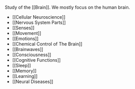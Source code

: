 Study of the [[Brain]].
We mostly focus on the human brain.

- [[Cellular Neuroscience]]
- [[Nervous System Parts]]
- [[Senses]]
- [[Movement]]
- [[Emotions]]
- [[Chemical Control of The Brain]]
- [[Brainwaves]]
- [[Consciousness]]
- [[Cognitive Functions]]
- [[Sleep]]
- [[Memory]]
- [[Learning]]
- [[Neural Diseases]]
